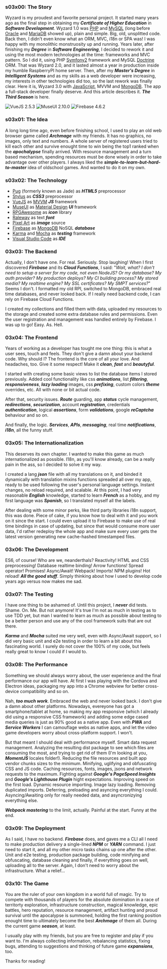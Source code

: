 ### s03x00: The Story

Wyzard is my proudest and favorite personal project. It started many years ago as the final step in obtaining my ***Certificate of Higher Education*** in ***Software Development***. Wyzard 1.0 was [PHP](http://www.php.net/) and [MySQL](https://www.mysql.com/) (long before [Oracle](https://www.oracle.com) and [MariaDB](https://mariadb.org/) showed up), plain and simple. Big, old, unsplitted code. Back then, I didn't even know what an ORM, MVC, i18n or SPA was! I was happy with my monolithic monstruosity up and running. Years later, after finishing my ***Degree*** in ***Software Engineering***, I decided to rework it and using the most modern technologies at the time: frameworks and MVC pattern. So I did it, using PHP [Symfony2](http://symfony.es/) framework and MySQL [Doctrine](http://www.doctrine-project.org/) ORM. That was Wyzard 2.0, and it lasted almost a year in production inside my humble RaspberryPI home server. Then, after my ***Master's Degree*** in ***Intelligent Systems*** and as my skills as a web developer were increasing, my interests in other technologies did too, so the last rework was finally clear. Here it is, Wyzard 3.0 with [JavaScript](https://www.javascript.com/), MVVM and [MongoDB](https://www.mongodb.com). The app a full-stack developer finally deserve. And this article describes it. ***The Third Season*** is here.

![VueJS 2.5.3](https://img.shields.io/badge/VueJS-2.5.3-brightgreen.svg) ![MuseUI 2.10.0](https://img.shields.io/badge/MuseUI-2.10.0-brightgreen.svg) ![Firebase 4.6.2](https://img.shields.io/badge/Firebase-4.6.2-brightgreen.svg)

### s03x01: The Idea

A long long time ago, even before finishing school, I used to play an old web browser game called ***Archmage*** with my friends. It has no graphics, no images, only text and numbers. A whole server of registered users tried to kill each other and survive enought time to win being the top1 ranked when the ***apochalypse*** finally arrived. With resource management and a turn based mechanism, spending resources must be done wisely in order to take advantage over other players. I always liked the ***simple-to-learn-but-hard-to-master*** idea of oldschool games. And wanted to do it on my own.

### s03x02: The Technology

* [Pug](https://pugjs.org) (formerly known as Jade) as ***HTML5*** preprocessor
* [Stylus](http://stylus-lang.com/) as ***CSS3*** preprocessor
* [VueJS](https://vuejs.org/) as [MVVM](https://en.wikipedia.org/wiki/Model%E2%80%93view%E2%80%93viewmodel) ***JS*** framework
* [MuseUI](http://www.muse-ui.org) as [Material Design](https://material.io) ***UI*** framework
* [RPGAwesome](https://nagoshiashumari.github.io/Rpg-Awesome/) as ***icon*** library
* [Raleway](https://fonts.google.com/specimen/Raleway) as text ***font***
* [Pixel Art](https://en.wikipedia.org/wiki/Pixel_art) as ***image*** source
* [Firebase](https://firebase.google.com) as [MongoDB](https://www.mongodb.com) NoSQL ***database***
* [Karma](https://karma-runner.github.iohttps://mochajs.org/) and [Mocha](https://mochajs.org/) as ***testing*** framework
* [Visual Studio Code](https://code.visualstudio.com/) as ***IDE***

### 03x03: The Backend

Actually, I don't have one. For real. Seriously. Stop laughing! When I first discovered ***Firebase*** and its ***Cloud Functions***, I said: "*Wait, what? I don't need to setup a server for my code, not even NodeJS? Or my database? My auth provider? My production deploys? My CI building process? My stored media? My realtime engine? My SSL certificates? My SMPT services?*" Seems I don't. I formatted my old RPI, switched to MongoDB, embraced real time databases, and never looked back. If I really need backend code, I can rely on Firebase Cloud Functions.

I created my collections and filled them with data, uploaded my resources to the storage and created some extra database rules and permissions. Even the user registration and management was handled entirely by Firebase. I was up to go! Easy. As. Hell.

### 03x04: The Frontend

Years of working as a developer has tought me one thing: this is what a user sees, touch and feels. They don't give a damn about your backend code. Why should I? The frontend is the core of all your love. And headaches, too. Give it some respect! Make it ***clean***, ***fast*** and ***beautyful***.

I started with creating some basic views to list the database items I stored previously. Added cool functionality like css ***animations***, list ***filtering***, ***responsiveness***, ***lazy loading*** images, css ***prefixing***, custom colors ***theme*** overrides, etc. All with none or bit actual code.

After that, security issues. ***Route*** guarding, app ***status*** cycle management, ***redirections***, ***securization***, account ***registration***, credentials ***authentication***, logical ***assertions***, form ***validations***, google ***reCaptcha*** behaviour and so on.

And finally, the logic. ***Services***, ***APIs***, ***messaging***, real time ***notifications***, ***i18n***, all the funny stuff.

### 03x05: The Internationalization

This deserves its own chapter. I wanted to make this game as much internationalized as possible. I18n, as you'll know already, can be a really pain in the ass, so I decided to solve it my way.

I created a lang ***json*** file with all my translations on it, and binded it dynamically with translation mixins functions spreaded all over my app, ready to be used following the user's personal language settings. Instant changes, no reload required, and scalable. At this point, I had very reasonable ***English*** knowledge, started to learn ***French*** as a hobby, and my first language was ***Spanish***, so I translated myself all the labels.

After dealing with some minor perks, like third party libraries i18n support, this was done. Piece of cake, if you know how to deal with it and you work on it since the start. I could even upload it to Firebase to make use of real time bindings in case of updating, but since that would consume more user data, I'd rather redeploy the whole app and make sure every user gets the latest version generating new cache-hashed timestamped files.

### 03x06: The Development

ES6, of course! Who are we, neanderthals? Reactivity! HTML and CSS preprocessing! Database realtime binding! Arrow functions! Spread operator! Promises! Async/Await! Webpack! Imports! NPM plugins! Hot reload! ***All the good stuff***. Simply thinking about how I used to develop code years ago versus now makes me sad.

### 03x07: The Testing

I have one thing to be ashamed of. Until this project, I ***never*** did tests. Shame. On. Me. But not anymore! It's true I'm not as much in testing as to use TDD yet, but man I wanted to learn as much as possible about testing to be a better person and use any of the cool framework suits that are out there.

***Karma*** and ***Mocha*** suited me very well, even with Async/Await support, so I did very basic unit and e2e testing in order to learn a bit about this fascinating world. I surely do not cover the 100% of my code, but feels really great to know I could if I would to.

### 03x08: The Performance

Something we should always worry about, the user experience and the final performance our app will have. At first I was playing with the Cordova and Electron ideas, packaging my app into a Chrome webview for better cross-device compatibility and so on.

Nah, ***too much work***. Embraced the web and never looked back. I don't give a damn about other platforms. Nowadays, evereyone has got a smartphone/tablet at home, so making my app responsive (which I already did using a responsive CSS framework) and adding some edge cased media queries is just as 90% good as a native app. Even with ***PWA*** and ***Service Workers*** I can camouflage webs as native apps, and let the video game developers worry about cross-platform support. I won't.

But that meant I should deal with performance myself. Smart data request management. Analyzing the resulting dist package to see which files are consuming the most, and trying to get rid of them (I'm looking at you, ***MomentJS*** locales folder!). Reducing the file resources and built app vendor chunks sizes to the minimum. Minifying, uglifying and obfuscating CSS and JS code. Caching resources, fonts, images, jsons and network requests to the maximum. Fighting against ***Google's PageSpeed Insights*** and ***Google's Lighthouse Plugin*** hight expectations. Improving speed on the first load. Dynamic resource importing. Image lazy loading. Removing duplicated imports. Deferring, preloading and asyncing everything I could. Asyncing/Awaiting only for really needed data, and asyncronizying everything else.

***Webpack mastering*** to the limit, actually. Painful at the start. Funny at the end.

### 03x09: The Deployment

As I said, I have no backend. ***Firebase*** does, and gaves me a CLI all I need to make production delivery a single-lined ***NPM*** or ***YARN*** command. I just need to start it, and all my other micro tasks chains up one after the other. Unit and e2e testing, production package building, code minifying and obfuscating, database cleaning and finally, if everything goes on well, uploading all to the server. Again, I don't need to worry about the infrastructure. What a relief...

### 03x10: The Game

You are the ruler of your own kingdom in a world full of magic. Try to compete with thousands of players for the absolute domination in a race of territorty exploration, infrastructure construction, magical knowledge, epic battles, hero reputation, resource management, artifact hunting and proud survival until the apocalypse is summoned, holding the first ranking position enought time to ultimately become the best ***Archmage*** of them all. During the current game ***season***, at least.

I usually play with my friends, but you are free to register and play if you want to. I'm always collecting information, rebalancing statistics, fixing bugs, attending to suggestions and thinking of future game ***expansions***, too.

Thanks for reading!
